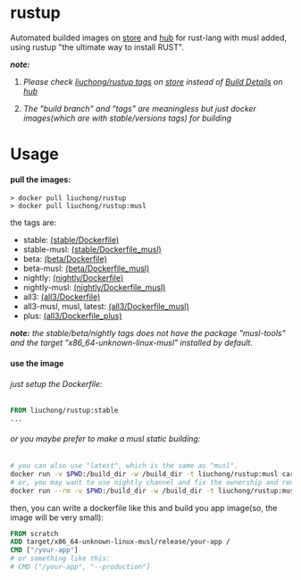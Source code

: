 # rustup

Automated builded images on [store](https://store.docker.com/community/images/liuchong/rustup/) and [hub](https://hub.docker.com/r/liuchong/rustup/) for rust-lang with musl added, using rustup "the ultimate way to install RUST".

***note:***

1. *Please check [liuchong/rustup tags](https://store.docker.com/community/images/liuchong/rustup/tags) on [store](https://store.docker.com/) instead of [Build Details](https://hub.docker.com/r/liuchong/rustup/builds/) on [hub](https://hub.docker.com/)*

2. *The "build branch" and "tags" are meaningless but just docker images(which are with stable/versions tags) for building*

# Usage

#### pull the images:

``` shell
> docker pull liuchong/rustup
> docker pull liuchong/rustup:musl
```

the tags are:

- stable: [(stable/Dockerfile)](https://github.com/liuchong/docker-rustup/blob/master/dockerfiles/stable/Dockerfile)
- stable-musl: [(stable/Dockerfile_musl)](https://github.com/liuchong/docker-rustup/blob/master/dockerfiles/stable/Dockerfile_musl)
- beta: [(beta/Dockerfile)](https://github.com/liuchong/docker-rustup/blob/master/dockerfiles/beta/Dockerfile)
- beta-musl: [(beta/Dockerfile_musl)](https://github.com/liuchong/docker-rustup/blob/master/dockerfiles/beta/Dockerfile_musl)
- nightly: [(nightly/Dockerfile)](https://github.com/liuchong/docker-rustup/blob/master/dockerfiles/nightly/Dockerfile)
- nightly-musl: [(nightly/Dockerfile_musl)](https://github.com/liuchong/docker-rustup/blob/master/dockerfiles/nightly/Dockerfile_musl)
- all3: [(all3/Dockerfile)](https://github.com/liuchong/docker-rustup/blob/master/dockerfiles/all3/Dockerfile)
- all3-musl, musl, latest: [(all3/Dockerfile_musl)](https://github.com/liuchong/docker-rustup/blob/master/dockerfiles/all3/Dockerfile_musl)
- plus: [(all3/Dockerfile_plus)](https://github.com/liuchong/docker-rustup/blob/master/dockerfiles/all3/Dockerfile_plus)

***note:*** *the stable/beta/nightly tags does not have the package "musl-tools" and the target "x86_64-unknown-linux-musl" installed by default.*

#### use the image

###### just setup the Dockerfile:

``` dockerfile
FROM liuchong/rustup:stable
...
```

###### or you maybe prefer to make a musl static building:

``` bash
# you can also use "latest", which is the same as "musl".
docker run -v $PWD:/build_dir -w /build_dir -t liuchong/rustup:musl cargo build --release
# or, you may want to use nightly channel and fix the ownership and remove container after run as below:
docker run --rm -v $PWD:/build_dir -w /build_dir -t liuchong/rustup:musl sh -c "rustup run nightly cargo build --release && chown -R $(id -u):$(id -g) target"
```

then, you can write a dockerfile like this and build you app image(so, the image will be very small):

``` dockerfile
FROM scratch
ADD target/x86_64-unknown-linux-musl/release/your-app /
CMD ["/your-app"]
# or something like this:
# CMD ["/your-app", "--production"]
```
